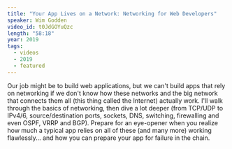 ```yaml
---
title: "Your App Lives on a Network: Networking for Web Developers"
speaker: Wim Godden
video_id: t0JdGOYuQzc
length: "58:18"
year: 2019
tags:
  - videos
  - 2019
  - featured
---
```


Our job might be to build web applications, but we can't build apps that rely on networking if we don't know how these networks and the big network that connects them all (this thing called the Internet) actually work. I'll walk through the basics of networking, then dive a lot deeper (from TCP/UDP to IPv4/6, source/destination ports, sockets, DNS, switching, firewalling and even OSPF, VRRP and BGP). Prepare for an eye-opener when you realize how much a typical app relies on all of these (and many more) working flawlessly... and how you can prepare your app for failure in the chain.
